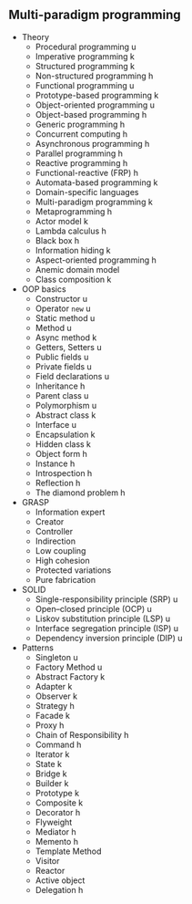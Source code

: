 ## Multi-paradigm programming

- Theory
  - Procedural programming u
  - Imperative programming k
  - Structured programming k
  - Non-structured programming h
  - Functional programming u
  - Prototype-based programming k
  - Object-oriented programming u
  - Object-based programming h
  - Generic programming h
  - Concurrent computing h
  - Asynchronous programming h
  - Parallel programming h
  - Reactive programming h
  - Functional-reactive (FRP) h
  - Automata-based programming k
  - Domain-specific languages
  - Multi-paradigm programming k
  - Metaprogramming h
  - Actor model k
  - Lambda calculus h
  - Black box h
  - Information hiding k
  - Aspect-oriented programming h
  - Anemic domain model
  - Class composition k
- OOP basics
  - Constructor u
  - Operator `new` u
  - Static method u
  - Method u
  - Async method k
  - Getters, Setters u
  - Public fields u
  - Private fields u
  - Field declarations u
  - Inheritance h
  - Parent class u
  - Polymorphism u
  - Abstract class k
  - Interface u
  - Encapsulation k
  - Hidden class k
  - Object form h
  - Instance h
  - Introspection h
  - Reflection h
  - The diamond problem h
- GRASP
  - Information expert
  - Creator
  - Controller
  - Indirection
  - Low coupling
  - High cohesion
  - Protected variations
  - Pure fabrication
- SOLID
  - Single-responsibility principle (SRP) u
  - Open–closed principle (OCP) u
  - Liskov substitution principle (LSP) u
  - Interface segregation principle (ISP) u
  - Dependency inversion principle (DIP) u
- Patterns
  - Singleton u
  - Factory Method u
  - Abstract Factory k
  - Adapter k
  - Observer k
  - Strategy h
  - Facade k
  - Proxy h
  - Chain of Responsibility h
  - Command h
  - Iterator k
  - State k
  - Bridge k
  - Builder k
  - Prototype k
  - Composite k
  - Decorator h
  - Flyweight
  - Mediator h
  - Memento h
  - Template Method
  - Visitor
  - Reactor
  - Active object
  - Delegation h
